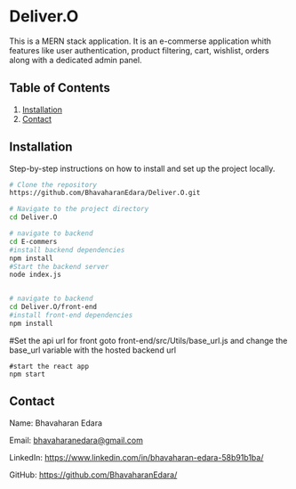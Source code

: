 ﻿# Deliver.O
This is a MERN stack application. It is an e-commerse application whith features like user authentication, product filtering, cart, wishlist, orders along with a dedicated admin panel.

## Table of Contents

1. [Installation](#installation)
2. [Contact](#contact)

## Installation

Step-by-step instructions on how to install and set up the project locally.

```bash
# Clone the repository
https://github.com/BhavaharanEdara/Deliver.O.git

# Navigate to the project directory
cd Deliver.O

# navigate to backend
cd E-commers
#install backend dependencies
npm install
#Start the backend server
node index.js


# navigate to backend
cd Deliver.O/front-end
#install front-end dependencies
npm install
```

#Set the api url for front
goto front-end/src/Utils/base_url.js and change the base_url variable with the hosted backend url

```
#start the react app
npm start
```

## Contact

Name: Bhavaharan Edara

Email: bhavaharanedara@gmail.com

LinkedIn: https://www.linkedin.com/in/bhavaharan-edara-58b91b1ba/

GitHub: https://github.com/BhavaharanEdara/




